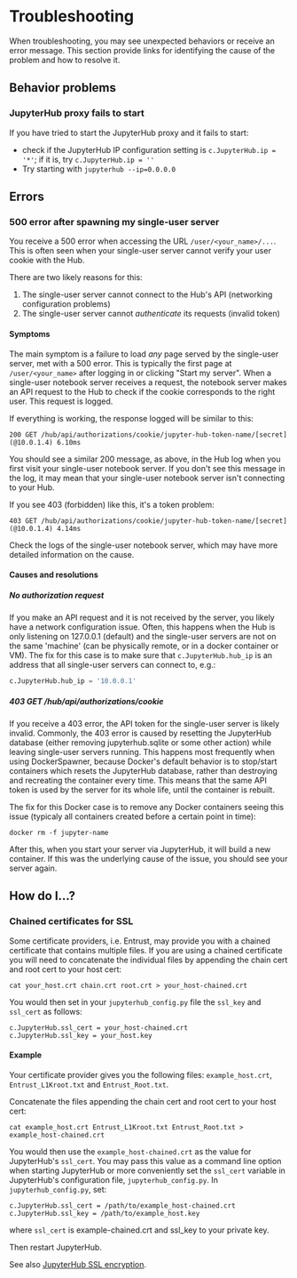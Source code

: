 # Troubleshooting

When troubleshooting, you may see unexpected behaviors or receive an error
message. This section provide links for identifying the cause of the
problem and how to resolve it.


## Behavior problems

### JupyterHub proxy fails to start

If you have tried to start the JupyterHub proxy and it fails to start:

- check if the JupyterHub IP configuration setting is
  ``c.JupyterHub.ip = '*'``; if it is, try ``c.JupyterHub.ip = ''``
- Try starting with ``jupyterhub --ip=0.0.0.0``


## Errors

### 500 error after spawning my single-user server

You receive a 500 error when accessing the URL `/user/<your_name>/...`.
This is often seen when your single-user server cannot verify your user cookie
with the Hub.

There are two likely reasons for this:

1. The single-user server cannot connect to the Hub's API (networking
   configuration problems)
2. The single-user server cannot *authenticate* its requests (invalid token)

#### Symptoms

The main symptom is a failure to load *any* page served by the single-user
server, met with a 500 error. This is typically the first page at `/user/<your_name>`
after logging in or clicking "Start my server". When a single-user notebook server
receives a request, the notebook server makes an API request to the Hub to 
check if the cookie corresponds to the right user. This request is logged.

If everything is working, the response logged will be similar to this:

```
200 GET /hub/api/authorizations/cookie/jupyter-hub-token-name/[secret] (@10.0.1.4) 6.10ms
```

You should see a similar 200 message, as above, in the Hub log when you first
visit your single-user notebook server. If you don't see this message in the log, it
may mean that your single-user notebook server isn't connecting to your Hub.

If you see 403 (forbidden) like this, it's a token problem:

```
403 GET /hub/api/authorizations/cookie/jupyter-hub-token-name/[secret] (@10.0.1.4) 4.14ms
```

Check the logs of the single-user notebook server, which may have more detailed
information on the cause.

#### Causes and resolutions

##### No authorization request

If you make an API request and it is not received by the server, you likely
have a network configuration issue. Often, this happens when the Hub is only
listening on 127.0.0.1 (default) and the single-user servers are not on the
same 'machine' (can be physically remote, or in a docker container or VM). The
fix for this case is to make sure that `c.JupyterHub.hub_ip` is an address
that all single-user servers can connect to, e.g.:

```python
c.JupyterHub.hub_ip = '10.0.0.1'
```

##### 403 GET /hub/api/authorizations/cookie

If you receive a 403 error, the API token for the single-user server is likely
invalid. Commonly, the 403 error is caused by resetting the JupyterHub
database (either removing jupyterhub.sqlite or some other action) while
leaving single-user servers running. This happens most frequently when using
DockerSpawner, because Docker's default behavior is to stop/start containers
which resets the JupyterHub database, rather than destroying and recreating
the container every time. This means that the same API token is used by the
server for its whole life, until the container is rebuilt.

The fix for this Docker case is to remove any Docker containers seeing this
issue (typicaly all containers created before a certain point in time):

    docker rm -f jupyter-name

After this, when you start your server via JupyterHub, it will build a
new container. If this was the underlying cause of the issue, you should see
your server again.


## How do I...?

### Chained certificates for SSL

Some certificate providers, i.e. Entrust, may provide you with a chained
certificate that contains multiple files. If you are using a chained
certificate you will need to concatenate the individual files by appending the
chain cert and root cert to your host cert:

    cat your_host.crt chain.crt root.crt > your_host-chained.crt

You would then set in your `jupyterhub_config.py` file the `ssl_key` and
`ssl_cert` as follows:

    c.JupyterHub.ssl_cert = your_host-chained.crt
    c.JupyterHub.ssl_key = your_host.key


#### Example

Your certificate provider gives you the following files: `example_host.crt`,
`Entrust_L1Kroot.txt` and `Entrust_Root.txt`.

Concatenate the files appending the chain cert and root cert to your host cert:

    cat example_host.crt Entrust_L1Kroot.txt Entrust_Root.txt > example_host-chained.crt

You would then use the `example_host-chained.crt` as the value for
JupyterHub's `ssl_cert`. You may pass this value as a command line option
when starting JupyterHub or more conveniently set the `ssl_cert` variable in
JupyterHub's configuration file, `jupyterhub_config.py`. In `jupyterhub_config.py`,
set:

    c.JupyterHub.ssl_cert = /path/to/example_host-chained.crt
    c.JupyterHub.ssl_key = /path/to/example_host.key

where `ssl_cert` is example-chained.crt and ssl_key to your private key.

Then restart JupyterHub.

See also [JupyterHub SSL encryption](getting-started.md#ssl-encryption).
